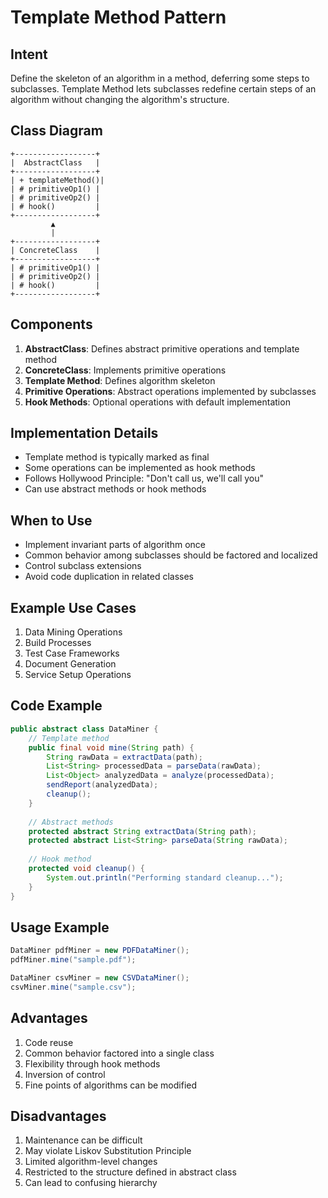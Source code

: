 # Template Method Pattern

## Intent
Define the skeleton of an algorithm in a method, deferring some steps to subclasses. Template Method lets subclasses redefine certain steps of an algorithm without changing the algorithm's structure.

## Class Diagram
```
+------------------+
|  AbstractClass   |
+------------------+
| + templateMethod()|
| # primitiveOp1() |
| # primitiveOp2() |
| # hook()         |
+------------------+
         ▲
         |
+------------------+
| ConcreteClass    |
+------------------+
| # primitiveOp1() |
| # primitiveOp2() |
| # hook()         |
+------------------+
```

## Components
1. **AbstractClass**: Defines abstract primitive operations and template method
2. **ConcreteClass**: Implements primitive operations
3. **Template Method**: Defines algorithm skeleton
4. **Primitive Operations**: Abstract operations implemented by subclasses
5. **Hook Methods**: Optional operations with default implementation

## Implementation Details
- Template method is typically marked as final
- Some operations can be implemented as hook methods
- Follows Hollywood Principle: "Don't call us, we'll call you"
- Can use abstract methods or hook methods

## When to Use
- Implement invariant parts of algorithm once
- Common behavior among subclasses should be factored and localized
- Control subclass extensions
- Avoid code duplication in related classes

## Example Use Cases
1. Data Mining Operations
2. Build Processes
3. Test Case Frameworks
4. Document Generation
5. Service Setup Operations

## Code Example
```java
public abstract class DataMiner {
    // Template method
    public final void mine(String path) {
        String rawData = extractData(path);
        List<String> processedData = parseData(rawData);
        List<Object> analyzedData = analyze(processedData);
        sendReport(analyzedData);
        cleanup();
    }
    
    // Abstract methods
    protected abstract String extractData(String path);
    protected abstract List<String> parseData(String rawData);
    
    // Hook method
    protected void cleanup() {
        System.out.println("Performing standard cleanup...");
    }
}
```

## Usage Example
```java
DataMiner pdfMiner = new PDFDataMiner();
pdfMiner.mine("sample.pdf");

DataMiner csvMiner = new CSVDataMiner();
csvMiner.mine("sample.csv");
```

## Advantages
1. Code reuse
2. Common behavior factored into a single class
3. Flexibility through hook methods
4. Inversion of control
5. Fine points of algorithms can be modified

## Disadvantages
1. Maintenance can be difficult
2. May violate Liskov Substitution Principle
3. Limited algorithm-level changes
4. Restricted to the structure defined in abstract class
5. Can lead to confusing hierarchy
